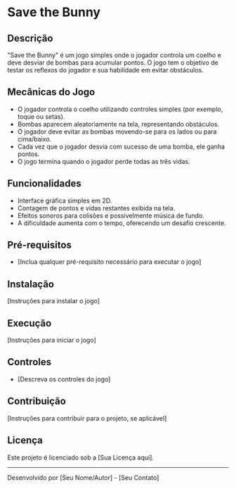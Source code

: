 
# Save the Bunny

## Descrição

"Save the Bunny" é um jogo simples onde o jogador controla um coelho e deve desviar de bombas para acumular pontos. O jogo tem o objetivo de testar os reflexos do jogador e sua habilidade em evitar obstáculos.

## Mecânicas do Jogo

- O jogador controla o coelho utilizando controles simples (por exemplo, toque ou setas).
- Bombas aparecem aleatoriamente na tela, representando obstáculos.
- O jogador deve evitar as bombas movendo-se para os lados ou para cima/baixo.
- Cada vez que o jogador desvia com sucesso de uma bomba, ele ganha pontos.
- O jogo termina quando o jogador perde todas as três vidas.

## Funcionalidades

- Interface gráfica simples em 2D.
- Contagem de pontos e vidas restantes exibida na tela.
- Efeitos sonoros para colisões e possivelmente música de fundo.
- A dificuldade aumenta com o tempo, oferecendo um desafio crescente.

## Pré-requisitos

- [Inclua qualquer pré-requisito necessário para executar o jogo]

## Instalação

[Instruções para instalar o jogo]

## Execução

[Instruções para iniciar o jogo]

## Controles

- [Descreva os controles do jogo]

## Contribuição

[Instruções para contribuir para o projeto, se aplicável]

## Licença

Este projeto é licenciado sob a [Sua Licença aqui].

---
Desenvolvido por [Seu Nome/Autor] - [Seu Contato]

